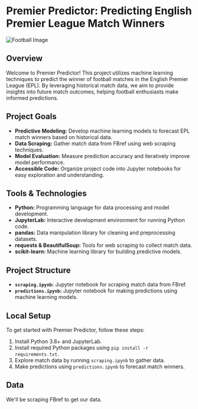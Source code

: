 # Premier Predictor: Predicting English Premier League Match Winners

![Football Image](football_image.jpg)

## Overview

Welcome to Premier Predictor! This project utilizes machine learning techniques to predict the winner of football matches in the English Premier League (EPL). By leveraging historical match data, we aim to provide insights into future match outcomes, helping football enthusiasts make informed predictions.

## Project Goals

- **Predictive Modeling:** Develop machine learning models to forecast EPL match winners based on historical data.
- **Data Scraping:** Gather match data from FBref using web scraping techniques.
- **Model Evaluation:** Measure prediction accuracy and iteratively improve model performance.
- **Accessible Code:** Organize project code into Jupyter notebooks for easy exploration and understanding.

## Tools & Technologies

- **Python:** Programming language for data processing and model development.
- **JupyterLab:** Interactive development environment for running Python code.
- **pandas:** Data manipulation library for cleaning and preprocessing datasets.
- **requests & BeautifulSoup:** Tools for web scraping to collect match data.
- **scikit-learn:** Machine learning library for building predictive models.

## Project Structure

- **`scraping.ipynb`:** Jupyter notebook for scraping match data from FBref.
- **`predictions.ipynb`:** Jupyter notebook for making predictions using machine learning models.

## Local Setup

To get started with Premier Predictor, follow these steps:

1. Install Python 3.8+ and JupyterLab.
2. Install required Python packages using `pip install -r requirements.txt`.
3. Explore match data by running `scraping.ipynb` to gather data.
4. Make predictions using `predictions.ipynb` to forecast match winners.

## Data

We'll be scraping FBref to get our data.
